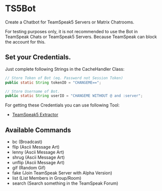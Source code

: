 # TS5Bot
Create a Chatbot for TeamSpeak5 Servers or Matrix Chatrooms.

For testing purposes only, it is not recommended to use the Bot in TeamSpeak Chats or TeamSpeak5 Servers. 
Because TeamSpeak can block the account for this.

## Set your Credentials.

Just complete following Strings in the CacheHandler Class:

```java
// Store Token of Bot (eq. Password not Session Token)
public static String tokenIO = "CHANGEME==";

// Store Username of Bot.
public static String userIO = "CHANGEME WITHOUT @ and :server";
```


For getting these Credentials you can use following Tool:

- [TeamSpeak5 Extractor](https://github.com/Gamer08YT/TS5Extractor)

## Available Commands
- bc (Broadcast)
- flip (Ascii Message Art)
- lenny (Ascii Message Art)
- shrug (Ascii Message Art)
- unflip (Ascii Message Art)
- gif (Random Gif)
- fake (Join TeamSpeak Server with Alpha Version)
- list (List Members in Group/Room)
- search (Search something in the TeamSpeak Forum)
